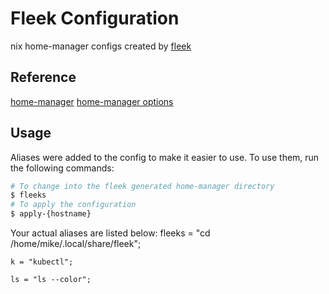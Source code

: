 # Fleek Configuration
nix home-manager configs created by [fleek](https://github.com/ublue-os/fleek)

## Reference

[home-manager](https://nix-community.github.io/home-manager/)
[home-manager options](https://nix-community.github.io/home-manager/options.html)

## Usage

Aliases were added to the config to make it easier to use. To use them, run the following commands:

```bash
# To change into the fleek generated home-manager directory
$ fleeks
# To apply the configuration
$ apply-{hostname}
```

Your actual aliases are listed below:
    fleeks = "cd /home/mike/.local/share/fleek";

    k = "kubectl";

    ls = "ls --color";
